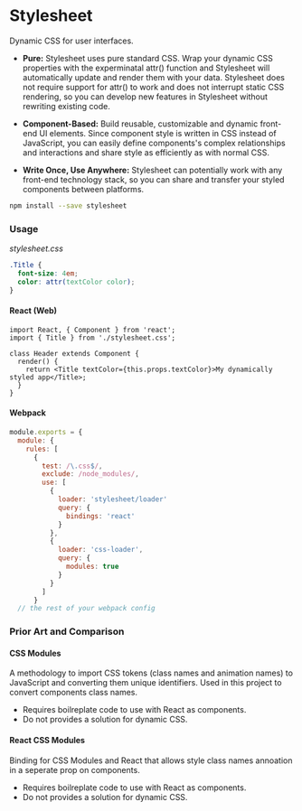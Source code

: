 # Stylesheet

Dynamic CSS for user interfaces.

 - **Pure:** Stylesheet uses pure standard CSS. Wrap your dynamic CSS properties with the experminatal attr() function and Stylesheet will automatically update and render them with your data. Stylesheet does not require support for attr() to work and does not interrupt static CSS rendering, so you can develop new features in Stylesheet without rewriting existing code.
 
 - **Component-Based:** Build reusable, customizable and dynamic front-end UI elements. Since component style is written in CSS instead of JavaScript, you can easily define components's complex relationships and interactions and share style as efficiently as with normal CSS.
 
 - **Write Once, Use Anywhere:** Stylesheet can potentially work with any front-end technology stack, so you can share and transfer your styled components between platforms.

```bash
npm install --save stylesheet
```

### Usage

*stylesheet.css*
```CSS
.Title {
  font-size: 4em;
  color: attr(textColor color);
}
```

#### React (Web)

```JSX
import React, { Component } from 'react';
import { Title } from './stylesheet.css';

class Header extends Component {
  render() {
    return <Title textColor={this.props.textColor}>My dynamically styled app</Title>;
  }
}
```

#### Webpack

```JavaScript
module.exports = {
  module: {
    rules: [
      {
        test: /\.css$/,
        exclude: /node_modules/,
        use: [
          {
            loader: 'stylesheet/loader'
            query: {
              bindings: 'react'
            }
          },
          {
            loader: 'css-loader',
            query: {
              modules: true
            }
          }
        ]
      }
  // the rest of your webpack config
```

### Prior Art and Comparison

#### CSS Modules
A methodology to import CSS tokens (class names and animation names) to JavaScript and converting them unique identifiers. Used in this project to convert components class names.

 - Requires boilreplate code to use with React as components.
 - Do not provides a solution for dynamic CSS.

#### React CSS Modules
Binding for CSS Modules and React that allows style class names annoation in a seperate prop on components.

 - Requires boilreplate code to use with React as components.
 - Do not provides a solution for dynamic CSS.

<!--#### Styled Components 
A React library which generates 

css strings in js

#### react-css-components
using not standard css-->
